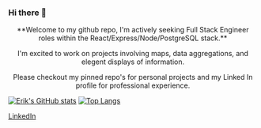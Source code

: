 ### Hi there 👋
<p align="center">
**Welcome to my github repo, I'm actively seeking Full Stack Engineer roles within the React/Express/Node/PostgreSQL stack.**
<p align="center">
I'm excited to work on projects involving maps, data aggregations, and elegent displays of information.
<p align="center">
Please checkout my pinned repo's for personal projects and my Linked In profile for professional experience.



[![Erik's GitHub stats](https://github-readme-stats.vercel.app/api?username=erikgraciosa)](https://github.com/anuraghazra/github-readme-stats)
[![Top Langs](https://github-readme-stats.vercel.app/api/top-langs/?username=erikgraciosa&layout=compact)](https://github.com/anuraghazra/github-readme-stats)

[LinkedIn](https://www.linkedin.com/in/erikgraciosa/)

<!--
**ErikGraciosa/ErikGraciosa** is a ✨ _special_ ✨ repository because its `README.md` (this file) appears on your GitHub profile.

Here are some ideas to get you started:

- 🔭 I’m currently working on ...
- 🌱 I’m currently learning ...
- 👯 I’m looking to collaborate on ...
- 🤔 I’m looking for help with ...
- 💬 Ask me about ...
- 📫 How to reach me: ...
- 😄 Pronouns: ...
- ⚡ Fun fact: ...
-->

